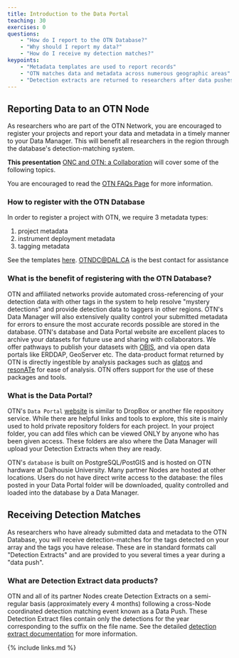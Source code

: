 ```yaml
---
title: Introduction to the Data Portal
teaching: 30
exercises: 0
questions:
    - "How do I report to the OTN Database?"
    - "Why should I report my data?"
    - "How do I receive my detection matches?"
keypoints:
    - "Metadata templates are used to report records"
    - "OTN matches data and metadata across numerous geographic areas"
    - "Detection extracts are returned to researchers after data pushes"
---
```

## Reporting Data to an OTN Node

As researchers who are part of the OTN Network, you are encouraged to register your projects and report your data and metadata in a timely manner to your Data Manager. This will benefit all researchers in the region through the database's detection-matching system.

**This presentation** [ONC and OTN: a Collaboration](../files/ONC_workshop_2022_04.pptx) will cover some of the following topics.

You are encouraged to read the [OTN FAQs Page](https://members.oceantrack.org/faq) for more information.

### How to register with the OTN Database

In order to register a project with OTN, we require 3 metadata types:
1. project metadata
2. instrument deployment metadata
3. tagging metadata

See the templates [here](https://members.oceantrack.org/data/data-collection).  OTNDC@DAL.CA is the best contact for assistance

### What is the benefit of registering with the OTN Database?

OTN and affiliated networks provide automated cross-referencing of your detection data with other tags in the system to help resolve "mystery detections" and provide detection data to taggers in other regions. OTN's Data Manager will also extensively quality control your submitted metadata for errors to ensure the most accurate records possible are stored in the database. OTN's database and Data Portal website are excellent places to archive your datasets for future use and sharing with collaborators. We offer pathways to publish your datasets with [OBIS](https://obis.org/), and via open data portals like ERDDAP, GeoServer etc. The data-product format returned by OTN is directly ingestible by analysis packages such as [glatos](https://github.com/ocean-tracking-network/glatos) and [resonATe](https://gitlab.oceantrack.org/otndc/resonate) for ease of analysis. OTN offers support for the use of these packages and tools.

### What is the Data Portal?

OTN's `Data Portal` [website](https://members.oceantrack.org) is similar to DropBox or another file repository service. While there are helpful links and tools to explore, this site is mainly used to hold private repository folders for each project. In your project folder, you can add files which can be viewed ONLY by anyone who has been given access. These folders are also where the Data Manager will upload your Detection Extracts when they are ready.

OTN's `database` is built on PostgreSQL/PostGIS and is hosted on OTN hardware at Dalhousie University. Many partner Nodes are hosted at other locations. Users do not have direct write access to the database: the files posted in your Data Portal folder will be downloaded, quality controlled and loaded into the database by a Data Manager.


## Receiving Detection Matches

As researchers who have already submitted data and metadata to the OTN Database, you will receive detection-matches for the tags detected on your array and the tags you have release. These are in standard formats call "Detection Extracts" and are provided to you several times a year during a "data push".

### What are Detection Extract data products?

OTN and all of its partner Nodes create Detection Extracts on a semi-regular basis (approximately every 4 months) following a cross-Node coordinated detection matching event known as a Data Push. These Detection Extract files contain only the detections for the year corresponding to the suffix on the file name. See the detailed [detection extract documentation](https://members.oceantrack.org/data/otn-detection-extract-documentation-matched-to-animals) for more information.

{% include links.md %}
